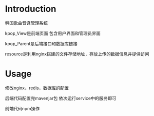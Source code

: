# Introduction
韩国歌曲音译管理系统  

kpop_View是前端页面 包含用户界面和管理员界面  

kpop_Parent是后端接口和数据库链接  

resource是利用nginx搭建的文件存储地址，存放上传的数据信息并提供访问  


# Usage
修改nginx，redis，数据库的配置  

后端代码配置完mavenjar包  依次运行service中的服务即可  

前端代码npm操作   
